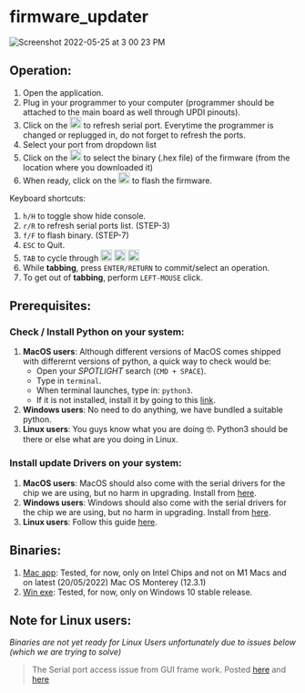 # firmware_updater
![Screenshot 2022-05-25 at 3 00 23 PM](https://user-images.githubusercontent.com/4619862/170200211-0835a531-3686-45f0-94be-1ac9f9143278.png)

## Operation:
1. Open the application. 
2. Plug in your programmer to your computer (programmer should be attached to the main board as well through UPDI pinouts). 
3. Click on the <img src="https://raw.githubusercontent.com/FortAwesome/Font-Awesome/5.x/svgs/solid/sync-alt.svg" width="20" height="20"> to refresh serial port. Everytime the programmer is changed or replugged in, do not forget to refresh the ports. 
5. Select your port from dropdown list 
6. Click on the <img src="https://raw.githubusercontent.com/FortAwesome/Font-Awesome/5.x/svgs/solid/file.svg" width="20" height="20"> to select the binary (.hex file) of the firmware (from the location where you downloaded it)
7. When ready, click on the <img src="https://raw.githubusercontent.com/FortAwesome/Font-Awesome/5.x/svgs/solid/arrow-right.svg" width="20" height="20"> to flash the firmware. 

Keyboard shortcuts: 
1. `h/H` to toggle show hide console.
2. `r/R` to refresh serial ports list. (STEP-3)
3. `f/F` to flash binary. (STEP-7)
4. `ESC` to Quit.
5. `TAB` to cycle through <img src="https://raw.githubusercontent.com/FortAwesome/Font-Awesome/5.x/svgs/solid/sync-alt.svg" width="20" height="20"> <img src="https://raw.githubusercontent.com/FortAwesome/Font-Awesome/5.x/svgs/solid/file.svg" width="20" height="20"> <img src="https://raw.githubusercontent.com/FortAwesome/Font-Awesome/5.x/svgs/solid/arrow-right.svg" width="20" height="20">
6. While __tabbing__, press `ENTER/RETURN` to commit/select an operation. 
7. To get out of __tabbing__, perform `LEFT-MOUSE` click. 


## Prerequisites:
### Check / Install Python on your system:
1. __MacOS users__: Although different versions of MacOS comes shipped with differernt versions of python, a quick way to check would be: 
   - Open your _SPOTLIGHT_ search (`CMD + SPACE`).
   - Type in `terminal`.
   - When terminal launches, type in: `python3`. 
   - If it is not installed, install it by going to this [link](https://www.python.org/downloads/macos/).
2. __Windows users__: No need to do anything, we have bundled a suitable python. 
3. __Linux users__: You guys know what you are doing 🤓. Python3 should be there or else what are you doing in Linux.   

### Install update Drivers on your system:
1. __MacOS users__: MacOS should also come with the serial drivers for the chip we are using, but no harm in upgrading. Install from [here](https://github.com/devATdbsutdio/firmware_updater/blob/main/tools/drivers/CH34XSER_MAC.zip). 
2. __Windows users__: Windows should also come with the serial drivers for the chip we are using, but no harm in upgrading. Install from [here](https://github.com/devATdbsutdio/firmware_updater/blob/main/tools/drivers/CH34XSER_WIN.zip).
3. __Linux users__: Follow this guide [here](https://gist.github.com/dattasaurabh82/082d13fd61c0d06c7a358c5e605ce4fd). 


## Binaries: 
1. [Mac app](https://github.com/devATdbsutdio/firmware_updater/releases/download/v1.0.0b/macos-x86_64.zip): Tested, for now, only on Intel Chips and not on M1 Macs and on latest (20/05/2022)  Mac OS Monterey (12.3.1)
2. [Win exe](https://github.com/devATdbsutdio/firmware_updater/releases/download/v1.0.0b/windows-amd64.zip): Tested, for now, only on Windows 10 stable release. 

## Note for Linux users: 
_Binaries are not yet ready for Linux Users unfortunately due to issues below (which we are trying to solve)_
> The Serial port access issue from GUI frame work. Posted [here](https://github.com/processing/processing4/issues/490) and [here](https://discourse.processing.org/t/serial-list-on-linux-doesnt-seem-to-work/37075)

